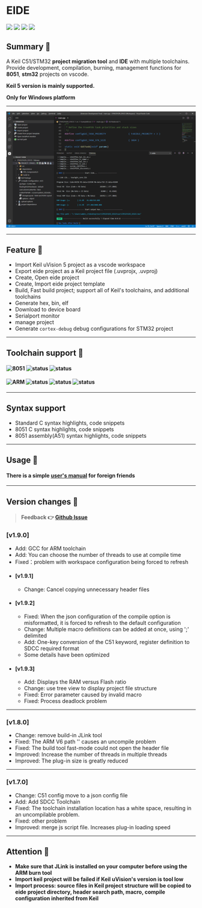# EIDE

[![](https://vsmarketplacebadge.apphb.com/version/cl.eide.svg)](https://marketplace.visualstudio.com/items?itemName=CL.eide) [![](https://vsmarketplacebadge.apphb.com/installs/cl.eide.svg)](https://marketplace.visualstudio.com/items?itemName=CL.eide) [![](https://vsmarketplacebadge.apphb.com/downloads/cl.eide.svg)](https://marketplace.visualstudio.com/items?itemName=CL.eide) [![](https://vsmarketplacebadge.apphb.com/rating/cl.eide.svg)](https://marketplace.visualstudio.com/items?itemName=CL.eide)

## Summary 📑

A Keil C51/STM32 **project migration tool** and **IDE** with multiple toolchains. Provide development, compilation, burning, management functions for **8051**, **stm32** projects on vscode.

**Keil 5 version is mainly supported.**

**Only for Windows platform**

***

![preview](./res/preview/show.png)

***

## Feature 🎉

* Import Keil uVision 5 project as a vscode workspace
* Export eide project as a Keil project file (.uvprojx, .uvproj)
* Create, Open eide project
* Create, Import eide project template
* Build, Fast build project; support all of Keil's toolchains, and additional toolchains
* Generate hex, bin, elf
* Download to device board
* Serialport monitor
* manage project
* Generate `cortex-debug` debug configurations for STM32 project

***

## Toolchain support 🔨

#### ![8051](https://img.shields.io/badge/-8051_:-grey.svg) ![status](https://img.shields.io/badge/Keil_C51-done-brightgreen.svg) ![status](https://img.shields.io/badge/SDCC-done-brightgreen.svg)

#### ![ARM](https://img.shields.io/badge/-ARM_:-grey.svg) ![status](https://img.shields.io/badge/ARMCC_V5-done-brightgreen.svg) ![status](https://img.shields.io/badge/ARMCC_V6-done-brightgreen.svg) ![status](https://img.shields.io/badge/ARM_GCC-done-brightgreen.svg)

***

## Syntax support

* Standard C syntax highlights, code snippets
* 8051 C syntax highlights, code snippets
* 8051 assembly(A51) syntax highlights, code snippets

***

## Usage 📖

#### There is a simple [user's manual](https://github0null.github.io/eide-manual) for foreign friends

***

## Version changes 🔔

> #### Feedback 👉 [Github Issue](https://github.com/github0null/eide/issues)

### [v1.9.0]
- Add: GCC for ARM toolchain
- Add: You can choose the number of threads to use at compile time
- Fixed：problem with workspace configuration being forced to refresh
- #### [v1.9.1]
    - Change: Cancel copying unnecessary header files
- #### [v1.9.2]
    - Fixed: When the json configuration of the compile option is misformatted, it is forced to refresh to the default configuration
    - Change: Multiple macro definitions can be added at once, using ';' delimited
    - Add: One-key conversion of the C51 keyword, register definition to SDCC required format
    - Some details have been optimized
- #### [v1.9.3]
    - Add: Displays the RAM versus Flash ratio
    - Change: use tree view to display project file structure
    - Fixed: Error parameter caused by invalid macro
    - Fixed: Process deadlock problem
***

### [v1.8.0]
- Change: remove build-in JLink tool
- Fixed: The ARM V6 path '\' causes an uncompile problem
- Fixed: The build tool fast-mode could not open the header file
- Improved: Increase the number of threads in multiple threads
- Improved: The plug-in size is greatly reduced
***

### [v1.7.0]
- Change: C51 config move to a json config file
- Add: Add SDCC Toolchain
- Fixed: The toolchain installation location has a white space, resulting in an uncompilable problem.
- Fixed: other problem
- Improved: merge js script file. Increases plug-in loading speed
***

## Attention 🚩
  + **Make sure that JLink is installed on your computer before using the ARM burn tool**
  + **Import keil project will be failed if Keil uVision's version is tool low**
  + **Import process: source files in Keil project structure will be copied to eide project directory, header search path, macro, compile configuration inherited from Keil**
